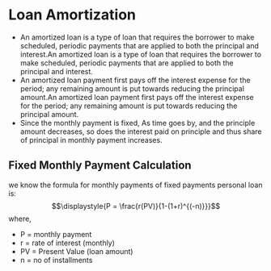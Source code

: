 # Loan Amortization
- An amortized loan is a type of loan that requires the borrower to make scheduled, periodic payments that are applied to both the principal and interest.An amortized loan is a type of loan that requires the borrower to make scheduled, periodic payments that are applied to both the principal and interest.
- An amortized loan payment first pays off the interest expense for the period; any remaining amount is put towards reducing the principal amount.An amortized loan payment first pays off the interest expense for the period; any remaining amount is put towards reducing the principal amount.
- Since the monthly payment is fixed, As time goes by, and the principle amount decreases, so does the interest paid on principle and thus share of principal in monthly payment increases.

## Fixed Monthly Payment Calculation
we know the formula for monthly payments of fixed payments personal loan is:
$$\displaystyle{P = \frac{r(PV)}{1-(1+r)^{(-n)}}}$$
where,
- P = monthly payment
- r = rate of interest (monthly)
- PV = Present Value (loan amount)
- n = no of installments
